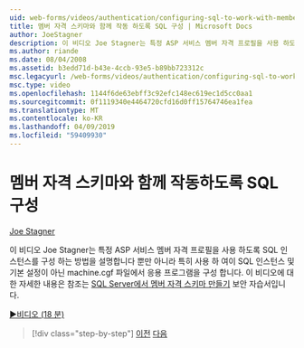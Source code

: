 ```yaml
---
uid: web-forms/videos/authentication/configuring-sql-to-work-with-membership-schemas
title: 멤버 자격 스키마와 함께 작동 하도록 SQL 구성 | Microsoft Docs
author: JoeStagner
description: 이 비디오 Joe Stagner는 특정 ASP 서비스 멤버 자격 프로필을 사용 하도록 SQL 인스턴스를 구성 하는 방법을 설명합니다 뿐만 아니라 응용 구성...
ms.author: riande
ms.date: 08/04/2008
ms.assetid: b3edd71d-b43e-4ccb-93e5-b89bb723312c
msc.legacyurl: /web-forms/videos/authentication/configuring-sql-to-work-with-membership-schemas
msc.type: video
ms.openlocfilehash: 1144f6de63ebff3c92efc148ec619ec1d5cc0aa1
ms.sourcegitcommit: 0f1119340e4464720cfd16d0ff15764746ea1fea
ms.translationtype: MT
ms.contentlocale: ko-KR
ms.lasthandoff: 04/09/2019
ms.locfileid: "59409930"
---
```

# <a name="configuring-sql-to-work-with-membership-schemas"></a>멤버 자격 스키마와 함께 작동하도록 SQL 구성

[Joe Stagner](https://github.com/JoeStagner)

이 비디오 Joe Stagner는 특정 ASP 서비스 멤버 자격 프로필을 사용 하도록 SQL 인스턴스를 구성 하는 방법을 설명합니다 뿐만 아니라 특히 사용 하 여이 SQL 인스턴스 및 기본 설정이 아닌 machine.cgf 파일에서 응용 프로그램을 구성 합니다. 이 비디오에 대 한 자세한 내용은 참조는 [SQL Server에서 멤버 자격 스키마 만들기](../../overview/older-versions-security/membership/creating-the-membership-schema-in-sql-server-vb.md) 보안 자습서입니다.

[&#9654;비디오 (18 분)](https://channel9.msdn.com/Blogs/ASP-NET-Site-Videos/configuring-sql-to-work-with-membership-schemas)

> [!div class="step-by-step"]
> [이전](understanding-aspnet-memberships.md)
> [다음](changing-membership-settings-in-the-default-membership-schema.md)
